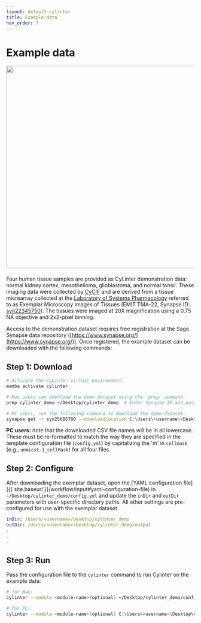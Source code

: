 ```yaml
---
layout: default-cylinter
title: Example data
nav_order: 7
---
```


# Example data

<img align="right" src="{{ site.baseurl }}/assets/images/cores.png" width="540" style="padding-left: 30px; padding-bottom: 20px;"> Four human tissue samples are provided as CyLinter demonstration data: normal kidney cortex, mesothelioma, glioblastoma, and normal tonsil. These imaging data were collected by [CyCIF](https://www.cycif.org/) and are derived from a tissue microarray collected at the [Laboratory of Systems Pharmacology](https://hits.harvard.edu/the-program/laboratory-of-systems-pharmacology/about/) referred to as Exemplar Microscopy Images of Tissues (EMIT TMA-22, Synapse ID: [syn22345750](https://www.synapse.org/#!Synapse:syn22345750)). The tissues were imaged at 20X magnification using a 0.75 NA objective and 2x2-pixel binning.

Access to the demonstration dataset requires free registration at the Sage Synapse data repository ([https://www.synapse.org/](https://www.synapse.org/)). Once registered, the example dataset can be downloaded with the following commands:

## Step 1: Download
``` bash
# Activate the CyLinter virtual environment.
mamba activate cylinter

# Mac users can download the demo dataset using the 'prep' command.
prep cylinter_demo ~/Desktop/cylinter_demo  # Enter Synapse ID and password when prompted.

# PC users, run the following command to download the demo dataset:  
synapse get -r syn25685780 --downloadLocation C:\Users\<username>\Desktop\cylinter_demo --multiThreaded
```
**PC users:** note that the downloaded CSV file names will be in all lowercase. These must be re-formatted to match the way they are specified in the template configuration file (`config.yml`) by capitalizing the 'm' in `cellmask` (e.g., `unmicst-1_cellMask`) for all four files.

## Step 2: Configure
After downloading the exemplar dataset, open the [YAML configuration file]({{ site.baseurl }}/workflow/input#yaml-configuration-file) in `~/Desktop/cylinter_demo/config.yml` and update the `inDir` and `outDir` parameters with user-specific directory paths. All other settings are pre-configured for use with the exemplar dataset.

```yaml
inDir: /Users/<username>/Desktop/cylinter_demo
outDir: /Users/<username>/Desktop/cylinter_demo/output
.
.
.
```

## Step 3: Run
Pass the configuration file to the `cylinter` command to run Cylinter on the example data:

``` bash
# for Mac:
cylinter --module <module-name>(optional) ~/Desktop/cylinter_demo/config.yml  

# for PC:
cylinter --module <module-name>(optional) C:\Users\<username>\Desktop\cylinter_demo\config.yml
```
